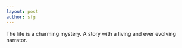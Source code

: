 ```yaml
---
layout: post
author: sfg
---
```

The life is a charming mystery. A story with a living and ever evolving narrator. 
